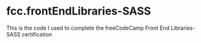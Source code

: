 # fcc.frontEndLibraries-SASS
This is the code I used to complete the freeCodeCamp Front End Libraries-SASS certification
